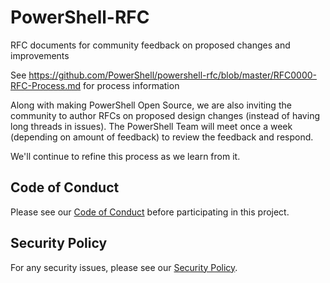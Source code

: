 # PowerShell-RFC 

RFC documents for community feedback on proposed changes and improvements

See https://github.com/PowerShell/powershell-rfc/blob/master/RFC0000-RFC-Process.md for process information

Along with making PowerShell Open Source, we are also inviting the community to author RFCs on proposed
design changes (instead of having long threads in issues).  The PowerShell Team will meet once a week 
(depending on amount of feedback) to review the feedback and respond.

We'll continue to refine this process as we learn from it.

## Code of Conduct

Please see our [Code of Conduct](.github/CODE_OF_CONDUCT.md) before participating in this project.

## Security Policy

For any security issues, please see our [Security Policy](.github/SECURITY.md).
